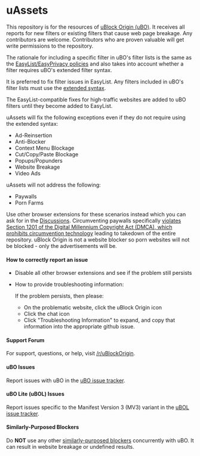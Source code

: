 # uAssets

This repository is for the resources of [uBlock Origin (uBO)](https://github.com/gorhill/uBlock). It receives all reports for new filters or existing filters that cause web page breakage. Any contributors are welcome. Contributors who are proven valuable will get write permissions to the repository.

The rationale for including a specific filter in uBO's filter lists is the same as the [EasyList/EasyPrivacy policies](https://easylist.to/pages/policy.html) and also takes into account whether a filter requires uBO's extended filter syntax.

It is preferred to fix filter issues in EasyList. Any filters included in uBO's filter lists must use the [extended syntax](https://github.com/gorhill/uBlock/wiki/Static-filter-syntax#extended-syntax).

The EasyList-compatible fixes for high-traffic websites are added to uBO filters until they become added to EasyList.

uAssets will fix the following exceptions even if they do not require using the extended syntax:

- Ad-Reinsertion
- Anti-Blocker
- Context Menu Blockage
- Cut/Copy/Paste Blockage
- Popups/Popunders
- Website Breakage
- Video Ads

uAssets will not address the following:

- Paywalls
- Porn Farms

Use other browser extensions for these scenarios instead which you can ask for in the [Discussions](https://github.com/uBlockOrigin/uAssets/discussions). Circumventing paywalls specifically [violates Section 1201 of the Digital Millennium Copyright Act (DMCA), which prohibits circumvention technology](https://github.com/github/dmca/blob/master/2024/08/2024-08-09-news-media-alliance.md) leading to takedown of the entire repository. uBlock Origin is not a website blocker so porn websites will not be blocked - only the advertisements will be.

#### How to correctly report an issue

- Disable all other browser extensions and see if the problem still persists

- How to provide troubleshooting information:

  If the problem persists, then please:
  - On the problematic website, click the uBlock Origin icon
  - Click the chat icon
  - Click "Troubleshooting Information" to expand, and copy that information into the appropriate github issue.

#### Support Forum

For support, questions, or help, visit [/r/uBlockOrigin](https://www.reddit.com/r/uBlockOrigin/).

#### uBO Issues

Report issues with uBO in the [uBO issue tracker](https://github.com/uBlockOrigin/uBlock-issues/issues).

#### uBO Lite (uBOL) Issues

Report issues specific to the Manifest Version 3 (MV3) variant in the [uBOL issue tracker](https://github.com/uBlockOrigin/uBOL-home/issues).

#### Similarly-Purposed Blockers

Do **NOT** use any other [similarly-purposed blockers](https://x.com/gorhill/status/1033706103782170625) concurrently with uBO. It can result in website breakage or undefined results.
